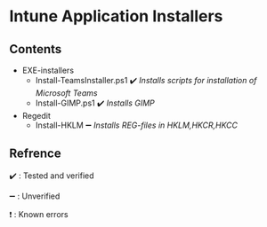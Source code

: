 # Intune Application Installers


Contents
------
* EXE-installers
  * Install-TeamsInstaller.ps1
    :heavy_check_mark: *Installs scripts for installation of Microsoft Teams*
  * Install-GIMP.ps1
    :heavy_check_mark: *Installs GIMP*
* Regedit
  * Install-HKLM
    :heavy_minus_sign: *Installs REG-files in HKLM,HKCR,HKCC*


Refrence
------
:heavy_check_mark: : Tested and verified

:heavy_minus_sign: : Unverified

:heavy_exclamation_mark: : Known errors